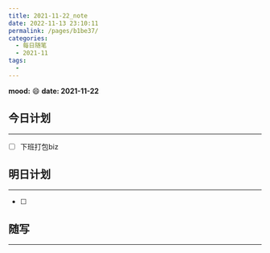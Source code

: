 ```yaml
---
title: 2021-11-22_note
date: 2022-11-13 23:10:11
permalink: /pages/b1be37/
categories:
  - 每日随笔
  - 2021-11
tags:
  - 
---
```

**mood:** :smile:  									**date: 2021-11-22**  

## 今日计划  
------
- [ ]  下班打包biz
## 明日计划  
------
- [ ]  
## 随写 
------
